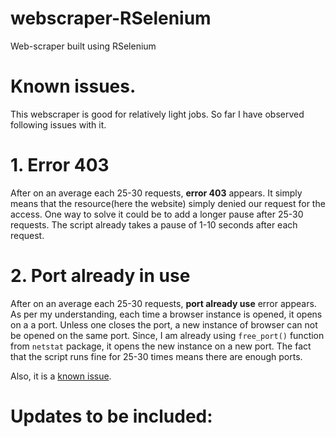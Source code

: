 # webscraper-RSelenium
Web-scraper built using RSelenium


# Known issues.
This webscraper is good for relatively light jobs. So far I have observed following issues with it.
# 1. Error 403
After on an average each 25-30 requests, **error 403** appears. It simply means that the resource(here the website) simply denied our request for the access. One way to solve it could be to add a longer pause after 25-30 requests. The script already takes a pause of 1-10 seconds after each request.

# 2. Port already in use
After on an average each 25-30 requests, **port already use** error appears. As per my understanding, each time a browser instance is opened, it opens on a a port. Unless one closes the port, a new instance of browser can not be opened on the same port. Since, I am already using ``free_port()`` function from ``netstat`` package, it opens the new instance on a new port. The fact that the script runs fine for 25-30 times means there are enough ports.  

Also, it is a [known issue](https://stackoverflow.com/questions/43991498/rselenium-server-signals-port-is-already-in-use).

# Updates to be included:

